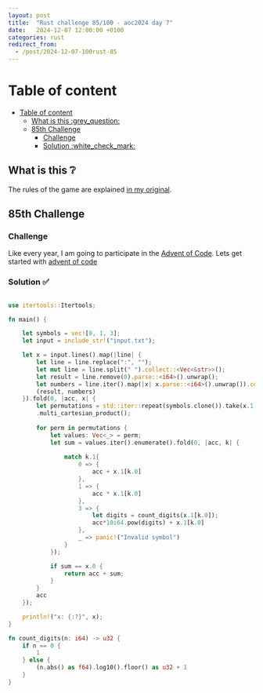 ```yaml
---
layout: post
title:  "Rust challenge 85/100 - aoc2024 day 7"
date:   2024-12-07 12:00:00 +0100
categories: rust
redirect_from:
  - /post/2024-12-07-100rust-85
---
```



#  Table of content
- [Table of content](#table-of-content)
  - [What is this :grey\_question:](#what-is-this-grey_question)
  - [85th Challenge](#85th-challenge)
    - [Challenge](#challenge)
    - [Solution :white\_check\_mark:](#solution-white_check_mark)

## What is this :grey_question: 

The rules of the game are explained [in my original](https://maebli.github.io/rust/2021/10/18/100rust.html). 

## 85th Challenge
### Challenge

Like every year, I am going to participate in the [Advent of Code](https://adventofcode.com/). 
Lets get started with [advent of code](https://adventofcode.com/2024/day/7)

### Solution :white_check_mark:

```rust

use itertools::Itertools;

fn main() {

    let symbols = vec![0, 1, 3]; 
    let input = include_str!("input.txt");

    let x = input.lines().map(|line| {
        let line = line.replace(":", "");
        let mut line = line.split(" ").collect::<Vec<&str>>();
        let result = line.remove(0).parse::<i64>().unwrap();
        let numbers = line.iter().map(|x| x.parse::<i64>().unwrap()).collect::<Vec<i64>>();
        (result, numbers)
    }).fold(0, |acc, x| {
        let permutations = std::iter::repeat(symbols.clone()).take(x.1.len())
        .multi_cartesian_product();
        
        for perm in permutations {
            let values: Vec<_> = perm;
            let sum = values.iter().enumerate().fold(0, |acc, k| {
                
                match k.1{
                    0 => {
                        acc + x.1[k.0]
                    },
                    1 => {
                        acc * x.1[k.0]
                    },
                    3 => {
                        let digits = count_digits(x.1[k.0]);
                        acc*10i64.pow(digits) + x.1[k.0]
                    },
                    _ => panic!("Invalid symbol")
                }
            });

            if sum == x.0 {
                return acc + sum;
            }
        }
        acc
    });

    println!("x: {:?}", x);
}

fn count_digits(n: i64) -> u32 {
    if n == 0 {
        1
    } else {
        (n.abs() as f64).log10().floor() as u32 + 1
    }
}

```


